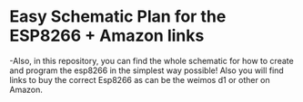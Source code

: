 # Easy Schematic Plan for the ESP8266 + Amazon links

-Also, in this repository, you can find the whole schematic for how to create and program the esp8266 in the simplest way possible! Also you will find links to buy the correct Esp8266 as can be the weimos d1 or other on Amazon.
